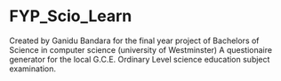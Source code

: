 # FYP_Scio_Learn
Created by Ganidu Bandara
for the final year project of Bachelors of Science in computer science (university of Westminster)
A questionaire generator for the local G.C.E. Ordinary Level science education subject examination.
